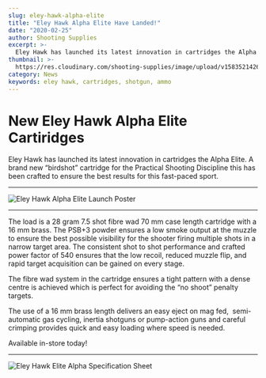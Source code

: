 ```yaml
---
slug: eley-hawk-alpha-elite
title: "Eley Hawk Alpha Elite Have Landed!"
date: "2020-02-25"
author: Shooting Supplies
excerpt: >-
  Eley Hawk has launched its latest innovation in cartridges the Alpha Elite.
thumbnail: >-
  https://res.cloudinary.com/shooting-supplies/image/upload/v1583521426/Blog/68936_EH_Product_Sheet_practical-shooting-FINAL-NO-PF1_ti2omg.webp
category: News
keywords: eley hawk, cartridges, shotgun, ammo
---
```


# **New Eley Hawk Alpha Elite Cartiridges**

Eley Hawk has launched its latest innovation in cartridges the Alpha Elite. A brand new “birdshot” cartridge for the Practical Shooting Discipline this has been crafted to ensure the best results for this fast-paced sport.

---

![Eley Hawk Alpha Elite Launch Poster](https://res.cloudinary.com/shooting-supplies/image/upload/v1583521426/Blog/68936_EH_Product_Sheet_practical-shooting-FINAL-NO-PF1_ti2omg.webp)

---

The load is a 28 gram 7.5 shot fibre wad 70 mm case length cartridge with a 16 mm brass. The PSB+3 powder ensures a low smoke output at the muzzle to ensure the best possible visibility for the shooter firing multiple shots in a narrow target area. The consistent shot to shot performance and crafted power factor of 540 ensures that the low recoil, reduced muzzle flip, and rapid target acquisition can be gained on every stage.

The fibre wad system in the cartridge ensures a tight pattern with a dense centre is achieved which is perfect for avoiding the “no shoot” penalty targets.

The use of a 16 mm brass length delivers an easy eject on mag fed,  semi-automatic gas cycling, inertia shotguns or pump-action guns and careful crimping provides quick and easy loading where speed is needed.

Available in-store today!

---

![Eley Hawk Elite Alpha Specification Sheet](https://res.cloudinary.com/shooting-supplies/image/upload/v1583521431/Blog/68936_EH_Product_Sheet_practical-shooting-FINAL-NO-PF2_foekpe.webp)
